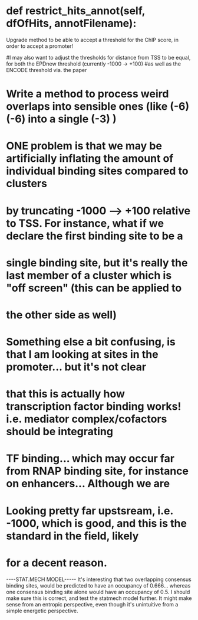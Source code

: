 #    def restrict_hits_annot(self, dfOfHits, annotFilename):Upgrade method to be able to accept a threshold for the ChIP score, in order to accept a promoter!#I may also want to adjust the thresholds for distance from TSS to be equal, for both the EPDnew threshold (currently -1000 -> +100)#as well as the ENCODE threshold via. the paper# Write a method to process weird overlaps into sensible ones (like (-6) (-6) into a single (-3) ) # ONE problem is that we may be artificially inflating the amount of individual binding sites compared to clusters# by truncating -1000 --> +100 relative to TSS. For instance,  what if  we declare  the first binding site  to be  a# single binding site, but it's really the last member of a cluster which is "off screen" (this  can be  applied  to# the other side as well)#  Something else a bit confusing, is that I am looking at sites in the promoter... but it's not clear#  that this is actually how transcription factor binding works! i.e. mediator complex/cofactors should be integrating#  TF binding... which may occur far from RNAP binding site, for instance on enhancers... Although we are#  Looking pretty  far upstsream, i.e. -1000, which is  good, and this is the standard in the field, likely# for  a decent reason.----STAT.MECH MODEL-----It's interesting that two overlapping consensus binding sites, would be predicted to have an occupancy of 0.666... whereas one consensus binding site alone would have an occupancy of 0.5. I should make sure this is correct, and test the statmech model further. It might make sense from an entropic perspective, even though it's unintuitive from a simple energetic perspective. 